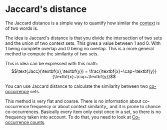 # Jaccard's distance
 The Jaccard distance is a simple way to quantify how similar the [context](Context.md) is of two words is. 

The idea is Jaccard's distance is that you divide the intersection of two sets and the union of two context sets. This gives a value between 1 and 0. With 1 being complete overlap and 0 being no overlap. This is a more general method to compute the similarity of two sets. 

This is idea can be expressed with this math: $$\text{Jacc}(\textbf{x},\textbf{y}) = \frac{\textbf{x}~\cap~\textbf{y}}{\textbf{x}~\cup~\textbf{y}}$$

You can use Jaccard distance to calculate the similarity between two [co-occurrence](Co-occurrence.md) sets. 

This method is very flat and coarse. There is no information about co-occurrence frequency or about context similarity,, and it is prone to chance co-occurrences. Basically every item only exist once in a set, so there is no frequency taken into account. To do that, you need to look at  [Co-occurrence counts](Co-occurrence.md).


